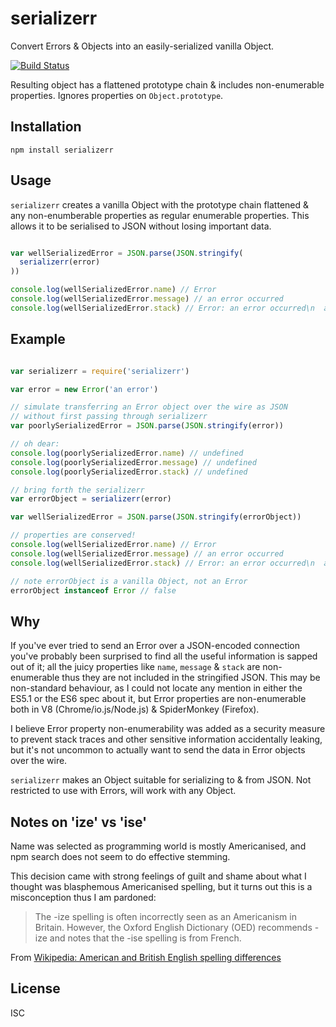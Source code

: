 # serializerr

Convert Errors & Objects into an easily-serialized vanilla Object.

[![Build Status](https://travis-ci.org/timoxley/serializerr.png?branch=master)](https://travis-ci.org/timoxley/serializerr)

Resulting object has a flattened prototype chain & includes
non-enumerable properties. Ignores properties on `Object.prototype`.

## Installation

```
npm install serializerr
```

## Usage

`serializerr` creates a vanilla Object with the prototype chain
flattened & any non-enumberable properties as regular enumerable properties.
This allows it to be serialised to JSON without losing important data.

```js

var wellSerializedError = JSON.parse(JSON.stringify(
  serializerr(error)
))

console.log(wellSerializedError.name) // Error
console.log(wellSerializedError.message) // an error occurred
console.log(wellSerializedError.stack) // Error: an error occurred\n  at Test.<anonymous> ...

```

## Example

```js

var serializerr = require('serializerr')

var error = new Error('an error')

// simulate transferring an Error object over the wire as JSON
// without first passing through serializerr
var poorlySerializedError = JSON.parse(JSON.stringify(error))

// oh dear:
console.log(poorlySerializedError.name) // undefined
console.log(poorlySerializedError.message) // undefined
console.log(poorlySerializedError.stack) // undefined

// bring forth the serializerr
var errorObject = serializerr(error)

var wellSerializedError = JSON.parse(JSON.stringify(errorObject))

// properties are conserved!
console.log(wellSerializedError.name) // Error
console.log(wellSerializedError.message) // an error occurred
console.log(wellSerializedError.stack) // Error: an error occurred\n  at Test.<anonymous> ...

// note errorObject is a vanilla Object, not an Error
errorObject instanceof Error // false
```

## Why

If you've ever tried to send an Error over a JSON-encoded connection
you've probably been surprised to find all the useful information is
sapped out of it; all the juicy properties like `name`, `message` &
`stack` are non-enumerable thus they are not included in the
stringified JSON. This may be non-standard behaviour, as I could not
locate any mention in either the ES5.1 or the ES6 spec about it, but
Error properties are non-enumerable both in V8 (Chrome/io.js/Node.js) &
SpiderMonkey (Firefox).

I believe Error property non-enumerability was added as a security
measure to prevent stack traces and other sensitive information
accidentally leaking, but it's not uncommon to actually want to send
the data in Error objects over the wire.

`serializerr` makes an Object suitable for serializing to & from
JSON. Not restricted to use with Errors, will work with any Object.

## Notes on 'ize' vs 'ise'

Name was selected as programming world is mostly Americanised, and npm
search does not seem to do effective stemming.

This decision came with strong feelings of guilt and shame about what I thought
was blasphemous Americanised spelling, but it turns out this is a
misconception thus I am pardoned:

> The -ize spelling is often incorrectly seen as an Americanism in
> Britain. However, the Oxford English Dictionary (OED) recommends -ize
> and notes that the -ise spelling is from French.

From [Wikipedia: American and British English spelling differences](http://en.wikipedia.org/wiki/American_and_British_English_spelling_differences#-ise.2C_-ize_.28-isation.2C_-ization.29)

## License

ISC
